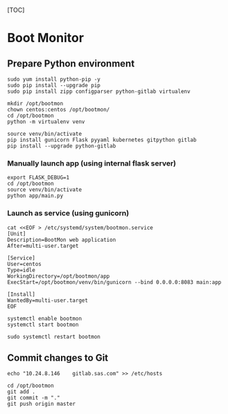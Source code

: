 [TOC]

# Boot Monitor



## Prepare Python environment

```shell
sudo yum install python-pip -y
sudo pip install --upgrade pip
sudo pip install zipp configparser python-gitlab virtualenv

mkdir /opt/bootmon
chown centos:centos /opt/bootmon/
cd /opt/bootmon
python -m virtualenv venv

source venv/bin/activate
pip install gunicorn Flask pyyaml kubernetes gitpython gitlab
pip install --upgrade python-gitlab
```

### Manually launch app (using internal flask server)

```shell
export FLASK_DEBUG=1
cd /opt/bootmon
source venv/bin/activate
python app/main.py 
```

### Launch as service (using gunicorn)

```shell
cat <<EOF > /etc/systemd/system/bootmon.service
[Unit]
Description=BootMon web application
After=multi-user.target

[Service]
User=centos
Type=idle
WorkingDirectory=/opt/bootmon/app
ExecStart=/opt/bootmon/venv/bin/gunicorn --bind 0.0.0.0:8083 main:app

[Install]
WantedBy=multi-user.target
EOF

systemctl enable bootmon
systemctl start bootmon
```

```shell
sudo systemctl restart bootmon
```



## Commit changes to Git

```shell
echo "10.24.8.146    gitlab.sas.com" >> /etc/hosts
```

```shell
cd /opt/bootmon
git add .
git commit -m "."
git push origin master
```


